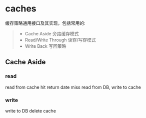 # caches
缓存策略通用接口及其实现，包括常用的:
>* Cache Aside 旁路缓存模式
>* Read/Write Through 读穿/写穿模式
>* Write Back 写回策略



## Cache Aside

### read

read from cache
hit return date
miss read from DB, write to cache

### write

write to DB
delete cache